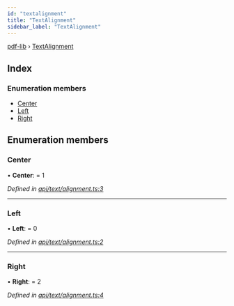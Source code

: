 ```yaml
---
id: "textalignment"
title: "TextAlignment"
sidebar_label: "TextAlignment"
---
```


[pdf-lib](../index.md) › [TextAlignment](textalignment.md)

## Index

### Enumeration members

* [Center](textalignment.md#center)
* [Left](textalignment.md#left)
* [Right](textalignment.md#right)

## Enumeration members

###  Center

• **Center**: = 1

*Defined in [api/text/alignment.ts:3](https://github.com/Hopding/pdf-lib/blob/30d2aa2/src/api/text/alignment.ts#L3)*

___

###  Left

• **Left**: = 0

*Defined in [api/text/alignment.ts:2](https://github.com/Hopding/pdf-lib/blob/30d2aa2/src/api/text/alignment.ts#L2)*

___

###  Right

• **Right**: = 2

*Defined in [api/text/alignment.ts:4](https://github.com/Hopding/pdf-lib/blob/30d2aa2/src/api/text/alignment.ts#L4)*
